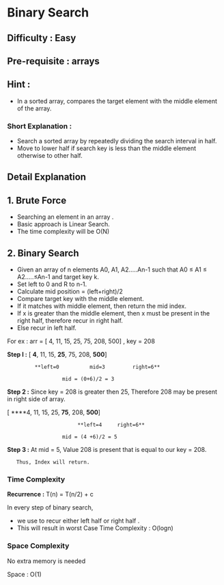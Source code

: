 # Binary Search

## Difficulty : Easy

## Pre-requisite : arrays

## Hint :

- In a sorted array, compares the target element with the middle element of the array.

### Short Explanation :

- Search a sorted array by repeatedly dividing the search interval in half.
- Move to lower half if search key is less than the middle element otherwise to other half.

## Detail Explanation

## 1. Brute Force

- Searching an element in an array .
- Basic approach is Linear Search.
- The time complexity will be O(N)

## 2. Binary Search

- Given an array of n elements A0, A1, A2.....An-1 such that A0 ≤ A1 ≤ A2.....≤An-1 and target key k.
- Set left to 0 and R to n-1.
- Calculate mid position = (left+right)/2
- Compare target key with the middle element.
- If it matches with middle element, then return the mid index.
- If x is greater than the middle element, then x must be present in the right half, therefore recur in right half.
- Else recur in left half.

For ex :  arr = [ 4,  11,  15,  25,  75,  208, 500] , key = 208

**Step I :**   [ **4**,  11,  15,  **25**,  75,  208, **500**]

             **left=0          mid=3         right=6**

                      mid = (0+6)/2 = 3

                    

**Step 2 :** Since key = 208 is greater then 25, Therefore 208 may be present in right side of array.

 [ ****4,  11,  15,  25,  **75**,  208, **500**]

                           **left=4     right=6**

                      mid = (4 +6)/2 = 5

**Step 3 :** At mid = 5, Value 208 is present that is equal to our key = 208.

       Thus, Index will return.

### Time Complexity

**Recurrence :** T(n) = T(n/2) + c

In every step of binary search, 

- we use to recur either left half or right half .
- This will result in worst Case Time Complexity : O(logn)

### Space Complexity

No extra memory is needed

Space : O(1)